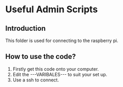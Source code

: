 # Useful Admin Scripts

## Introduction

This folder is used for connecting to the raspberry pi.

## How to use the code?

1. Firstly get this code onto your computer.
2. Edit the ---VARIBALES--- to suit your set up.
3. Use a ssh to connect.
